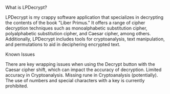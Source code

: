 What is LPDecrypt?

LPDecrypt is my crappy software application that specializes in decrypting the contents of the book "Liber Primus." It offers a range of cipher decryption techniques such as monoalphabetic substitution cipher, polyalphabetic substitution cipher, and Caesar cipher, among others. Additionally, LPDecrypt includes tools for cryptoanalysis, text manipulation, and permutations to aid in deciphering encrypted text.

Known Issues

There are key wrapping issues when using the Decrypt button with the Caesar cipher shift, which can impact the accuracy of decryption. Limited accuracy in Cryptoanalysis. Missing rune in Cryptoanalysis (potentially). The use of numbers and special characters with a key is currently prohibited.
